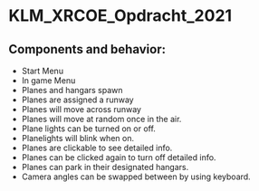 # KLM_XRCOE_Opdracht_2021
## Components and behavior:
* Start Menu
* In game Menu
* Planes and hangars spawn
* Planes are assigned a runway
* Planes will move across runway
* Planes will move at random once in the air.
* Plane lights can be turned on or off.
* Planelights will blink when on.
* Planes are clickable to see detailed info.
* Planes can be clicked again to turn off detailed info.
* Planes can park in their designated hangars.
* Camera angles can be swapped between by using keyboard.


